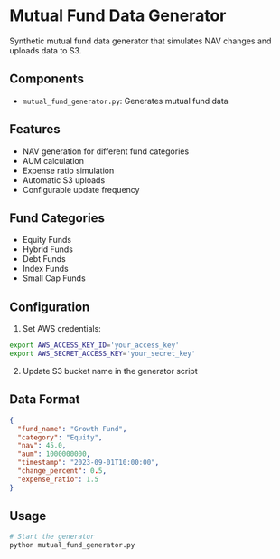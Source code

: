 # Mutual Fund Data Generator

Synthetic mutual fund data generator that simulates NAV changes and uploads data to S3.

## Components

- `mutual_fund_generator.py`: Generates mutual fund data

## Features

- NAV generation for different fund categories
- AUM calculation
- Expense ratio simulation
- Automatic S3 uploads
- Configurable update frequency

## Fund Categories

- Equity Funds
- Hybrid Funds
- Debt Funds
- Index Funds
- Small Cap Funds

## Configuration

1. Set AWS credentials:
```bash
export AWS_ACCESS_KEY_ID='your_access_key'
export AWS_SECRET_ACCESS_KEY='your_secret_key'
```

2. Update S3 bucket name in the generator script

## Data Format

```json
{
  "fund_name": "Growth Fund",
  "category": "Equity",
  "nav": 45.0,
  "aum": 1000000000,
  "timestamp": "2023-09-01T10:00:00",
  "change_percent": 0.5,
  "expense_ratio": 1.5
}
```

## Usage

```bash
# Start the generator
python mutual_fund_generator.py
```

